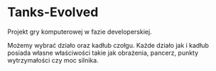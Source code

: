 # Tanks-Evolved

Projekt gry komputerowej w fazie developerskiej. 

Możemy wybrać działo oraz kadłub czołgu. Każde działo jak i kadłub posiada własne właściwości takie jak obrażenia, pancerz, punkty wytrzymałości czy moc silnika.
